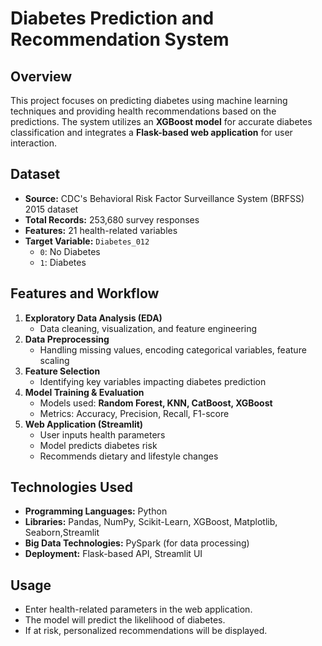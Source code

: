 # Diabetes Prediction and Recommendation System

## Overview
This project focuses on predicting diabetes using machine learning techniques and providing health recommendations based on the predictions. The system utilizes an **XGBoost model** for accurate diabetes classification and integrates a **Flask-based web application** for user interaction.

## Dataset
- **Source:** CDC's Behavioral Risk Factor Surveillance System (BRFSS) 2015 dataset
- **Total Records:** 253,680 survey responses
- **Features:** 21 health-related variables
- **Target Variable:** `Diabetes_012`
  - `0`: No Diabetes
  - `1`: Diabetes
## Features and Workflow
1. **Exploratory Data Analysis (EDA)**
   - Data cleaning, visualization, and feature engineering
2. **Data Preprocessing**
   - Handling missing values, encoding categorical variables, feature scaling
3. **Feature Selection**
   - Identifying key variables impacting diabetes prediction
4. **Model Training & Evaluation**
   - Models used: **Random Forest, KNN, CatBoost, XGBoost**
   - Metrics: Accuracy, Precision, Recall, F1-score
5. **Web Application (Streamlit)**
   - User inputs health parameters
   - Model predicts diabetes risk
   - Recommends dietary and lifestyle changes

## Technologies Used
- **Programming Languages:** Python
- **Libraries:** Pandas, NumPy, Scikit-Learn, XGBoost, Matplotlib, Seaborn,Streamlit
- **Big Data Technologies:** PySpark (for data processing)
- **Deployment:** Flask-based API, Streamlit UI

## Usage
- Enter health-related parameters in the web application.
- The model will predict the likelihood of diabetes.
- If at risk, personalized recommendations will be displayed.

